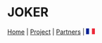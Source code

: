# JOKER

[Home](https://motsmachines.github.io/joker/EN) | [Project](https://motsmachines.github.io/joker/EN/project) | [Partners](https://motsmachines.github.io/joker/EN/partners) | [<img src="drapeau FR.png" width="20">](https://motsmachines.github.io/joker/FR/) 

